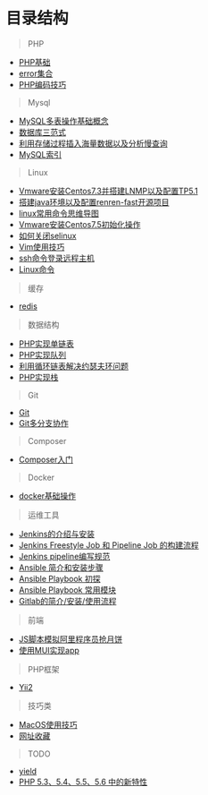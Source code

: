 # 目录结构
> PHP  
- [PHP基础](note_013)
- [error集合](note_029)
- [PHP编码技巧](note_038)

> Mysql  
- [MySQL多表操作基础概念](note_004)
- [数据库三范式](note_005)
- [利用存储过程插入海量数据以及分析慢查询](note_006)
- [MySQL索引](note_011)

> Linux  
- [Vmware安装Centos7.3并搭建LNMP以及配置TP5.1](note_012)
- [搭建java环境以及配置renren-fast开源项目](note_015)
- [linux常用命令思维导图](note_016)  
- [Vmware安装Centos7.5初始化操作](note_018)
- [如何关闭selinux](note_020)
- [Vim使用技巧](note_024)
- [ssh命令登录远程主机](note_027)
- [Linux命令](note_030)

> 缓存  
- [redis](note_003)

> 数据结构  
- [PHP实现单链表](note_007)
- [PHP实现队列](note_008)
- [利用循环链表解决约瑟夫环问题](note_009)
- [PHP实现栈](note_010)

> Git  
- [Git](note_017)
- [Git多分支协作](note_028)

> Composer  
- [Composer入门](note_014)

> Docker 
- [docker基础操作](note_019) 

> 运维工具  
- [Jenkins的介绍与安装](note_031)
- [Jenkins Freestyle Job 和 Pipeline Job 的构建流程](note_032)
- [Jenkins pipeline编写规范](note_033)
- [Ansible 简介和安装步骤](note_034)
- [Ansible Playbook 初探](note_035)
- [Ansible Playbook 常用模块](note_036)
- [Gitlab的简介/安装/使用流程](note_037)

> 前端  
- [JS脚本模拟阿里程序员抢月饼](note_021)
- [使用MUI实现app](note_022)

> PHP框架  
- [Yii2](note_025)

> 技巧类
- [MacOS使用技巧](note_023)
- [网址收藏](note_026)

> TODO
- [yield](https://segmentfault.com/a/1190000012334856)
- [PHP 5.3、5.4、5.5、5.6 中的新特性](https://segmentfault.com/a/1190000002790818#articleHeader34)





